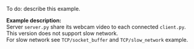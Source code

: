 To do: describe this example.

**Example description:**  
Server `server.py` share its webcam video to each connected `client.py`.  
This version does not support slow network.  
For slow network see `TCP/socket_buffer` and `TCP/slow_network` example.